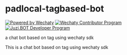 # padlocal-tagbased-bot

[![Powered by Wechaty](https://img.shields.io/badge/Powered%20By-Wechaty-green.svg)](https://wechaty.js.org)
[![Wechaty Contributor Program](https://img.shields.io/badge/Wechaty-Contributor%20Program-green.svg)](https://wechaty.js.org/docs/contributor-program)
[![Juzi.BOT Developer Program](https://img.shields.io/badge/Wechaty%Contributor%20Program-Juzi.BOT-orange.svg)](https://github.com/juzibot/Welcome/wiki/Everything-about-Wechaty/)

a chat bot based on tag using wechaty sdk

This is a chat bot based on tag using wechaty sdk
